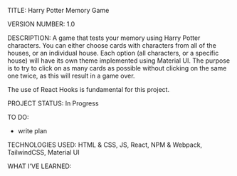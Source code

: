 TITLE: Harry Potter Memory Game

VERSION NUMBER: 1.0

DESCRIPTION: A game that tests your memory using Harry Potter characters. You can either choose cards with characters from all of the houses, or an individual house. Each option (all characters, or a specific house) will have its own theme implemented using Material UI. The purpose is to try to click on as many cards as possible without clicking on the same one twice, as this will result in a game over.

 The use of React Hooks is fundamental for this project.

PROJECT STATUS: In Progress

TO DO:
- write plan

TECHNOLOGIES USED: HTML & CSS, JS, React, NPM & Webpack, TailwindCSS, Material UI

WHAT I'VE LEARNED: